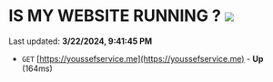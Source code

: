 # IS MY WEBSITE RUNNING ? [![](https://img.shields.io/static/v1?label=Sponsor&message=%E2%9D%A4&logo=GitHub&color=%23fe8e86)](https://github.com/sponsors/<username>)

Last updated: **3/22/2024, 9:41:45 PM**

- `GET` [https://youssefservice.me](https://youssefservice.me) - **Up** (164ms)
